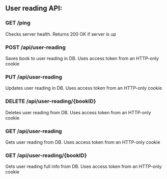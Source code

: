 ## User reading API:

### GET /ping
Checks server health. Returns 200 OK if server is up

### POST /api/user-reading
Saves book to user reading in DB. Uses access token from an HTTP-only cookie

### PUT /api/user-reading
Updates user reading in DB. Uses access token from an HTTP-only cookie

### DELETE /api/user-reading/{bookID}
Deletes user reading from DB. Uses access token from an HTTP-only cookie

### GET /api/user-reading
Gets user reading from DB. Uses access token from an HTTP-only cookie

### GET /api/user-reading/{bookID}
Gets user reading full info from DB. Uses access token from an HTTP-only cookie
